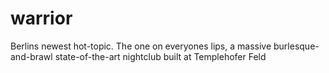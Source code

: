 # warrior
Berlins newest hot-topic. The one on everyones lips, a massive burlesque-and-brawl state-of-the-art nightclub built at Templehofer Feld
